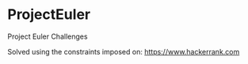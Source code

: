 # ProjectEuler
Project Euler Challenges

Solved using the constraints imposed on: https://www.hackerrank.com
